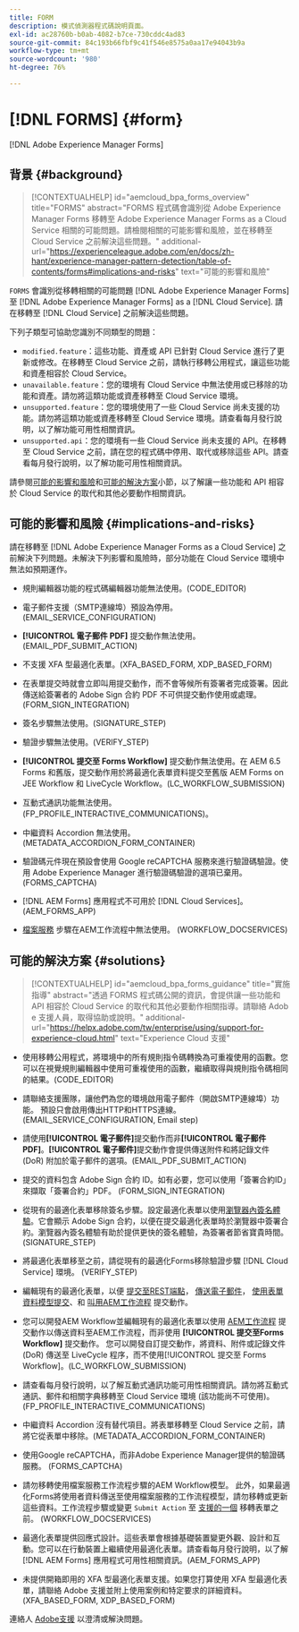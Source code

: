 ```yaml
---
title: FORM
description: 模式偵測器程式碼說明頁面。
exl-id: ac28760b-b0ab-4082-b7ce-730cddc4ad83
source-git-commit: 84c193b66fbf9c41f546e8575a0aa17e94043b9a
workflow-type: tm+mt
source-wordcount: '980'
ht-degree: 76%

---
```


# [!DNL FORMS] {#form}

[!DNL Adobe Experience Manager Forms]

## 背景 {#background}

>[!CONTEXTUALHELP]
>id="aemcloud_bpa_forms_overview"
>title="FORMS"
>abstract="FORMS 程式碼會識別從 Adobe Experience Manager Forms 移轉至 Adobe Experience Manager Forms as a Cloud Service 相關的可能問題。請檢閱相關的可能影響和風險，並在移轉至 Cloud Service 之前解決這些問題。"
>additional-url="https://experienceleague.adobe.com/en/docs/zh-hant/experience-manager-pattern-detection/table-of-contents/forms#implications-and-risks" text="可能的影響和風險"

`FORMS`  會識別從移轉相關的可能問題 [!DNL Adobe Experience Manager Forms] 至 [!DNL Adobe Experience Manager Forms] as a [!DNL Cloud Service]. 請在移轉至 [!DNL Cloud Service] 之前解決這些問題。

下列子類型可協助您識別不同類型的問題：

* `modified.feature`：這些功能、資產或 API 已針對 Cloud Service 進行了更新或修改。在移轉至 Cloud Service 之前，請執行移轉公用程式，讓這些功能和資產相容於 Cloud Service。
* `unavailable.feature`：您的環境有 Cloud Service 中無法使用或已移除的功能和資產。請勿將這類功能或資產移轉至 Cloud Service 環境。
* `unsupported.feature`：您的環境使用了一些 Cloud Service 尚未支援的功能。請勿將這類功能或資產移轉至 Cloud Service 環境。請查看每月發行說明，以了解功能可用性相關資訊。
* `unsupported.api`：您的環境有一些 Cloud Service 尚未支援的 API。在移轉至 Cloud Service 之前，請在您的程式碼中停用、取代或移除這些 API。請查看每月發行說明，以了解功能可用性相關資訊。

請參閱[可能的影響和風險](#implications-and-risks)和[可能的解決方案](#solutions)小節，以了解讓一些功能和 API 相容於 Cloud Service 的取代和其他必要動作相關資訊。

## 可能的影響和風險 {#implications-and-risks}

請在移轉至 [!DNL Adobe Experience Manager Forms as a Cloud Service] 之前解決下列問題。未解決下列影響和風險時，部分功能在 Cloud Service 環境中無法如預期運作。

* 規則編輯器功能的程式碼編輯器功能無法使用。(CODE_EDITOR)

* 電子郵件支援（SMTP連線埠）預設為停用。 (EMAIL_SERVICE_CONFIGURATION)

* **[!UICONTROL 電子郵件 PDF]** 提交動作無法使用。(EMAIL_PDF_SUBMIT_ACTION)

* 不支援 XFA 型最適化表單。(XFA_BASED_FORM, XDP_BASED_FORM)

* 在表單提交時就會立即叫用提交動作，而不會等候所有簽署者完成簽署。因此傳送給簽署者的 Adobe Sign 合約 PDF 不可供提交動作使用或處理。(FORM_SIGN_INTEGRATION)

* 簽名步驟無法使用。(SIGNATURE_STEP)

* 驗證步驟無法使用。(VERIFY_STEP)

* **[!UICONTROL 提交至 Forms Workflow]** 提交動作無法使用。在 AEM 6.5 Forms 和舊版，提交動作用於將最適化表單資料提交至舊版 AEM Forms on JEE Workflow 和 LiveCycle Workflow。(LC_WORKFLOW_SUBMISSION)

* 互動式通訊功能無法使用。 (FP_PROFILE_INTERACTIVE_COMMUNICATIONS)。

* 中繼資料 Accordion 無法使用。(METADATA_ACCORDION_FORM_CONTAINER)

* 驗證碼元件現在預設會使用 Google reCAPTCHA 服務來進行驗證碼驗證。使用 Adobe Experience Manager 進行驗證碼驗證的選項已棄用。(FORMS_CAPTCHA)

* [!DNL AEM Forms] 應用程式不可用於 [!DNL Cloud Services]。(AEM_FORMS_APP)

* [檔案服務](https://experienceleague.adobe.com/en/docs/experience-manager-65/content/forms/install-aem-forms/osgi-installation/install-configure-document-services#deployment-topology) 步驟在AEM工作流程中無法使用。 (WORKFLOW_DOCSERVICES)

## 可能的解決方案 {#solutions}

>[!CONTEXTUALHELP]
>id="aemcloud_bpa_forms_guidance"
>title="實施指導"
>abstract="透過 FORMS 程式碼公開的資訊，會提供讓一些功能和 API 相容於 Cloud Service 的取代和其他必要動作相關指導。請聯絡 Adob&#x200B;&#x200B;e 支援人員，取得協助或說明。"
>additional-url="https://helpx.adobe.com/tw/enterprise/using/support-for-experience-cloud.html" text="Experience Cloud 支援"

* 使用移轉公用程式，將環境中的所有規則指令碼轉換為可重複使用的函數。您可以在視覺規則編輯器中使用可重複使用的函數，繼續取得與規則指令碼相同的結果。(CODE_EDITOR)

* 請聯絡支援團隊，讓他們為您的環境啟用電子郵件（開啟SMTP連線埠）功能。 預設只會啟用傳出HTTP和HTTPS連線。 (EMAIL_SERVICE_CONFIGURATION, Email step)

* 請使用&#x200B;**[!UICONTROL 電子郵件]**&#x200B;提交動作而非&#x200B;**[!UICONTROL 電子郵件 PDF]**。**[!UICONTROL 電子郵件]**&#x200B;提交動作會提供傳送附件和將記錄文件 (DoR) 附加於電子郵件的選項。(EMAIL_PDF_SUBMIT_ACTION)

* 提交的資料包含 Adobe Sign 合約 ID。如有必要，您可以使用「簽署合約ID」來擷取「簽署合約」PDF。 (FORM_SIGN_INTEGRATION)

* 從現有的最適化表單移除簽名步驟。設定最適化表單以使用[瀏覽器內簽名體驗](https://blog.developer.adobe.com/using-adobe-sign-to-e-sign-an-adaptive-form-heres-the-best-way-to-do-it-dc3e15f9b684)。它會顯示 Adobe Sign 合約，以便在提交最適化表單時於瀏覽器中簽署合約。瀏覽器內簽名體驗有助於提供更快的簽名體驗，為簽署者節省寶貴時間。(SIGNATURE_STEP)

* 將最適化表單移至之前，請從現有的最適化Forms移除驗證步驟 [!DNL Cloud Service] 環境。 (VERIFY_STEP)

* 編輯現有的最適化表單，以便 [提交至REST端點](https://experienceleague.adobe.com/en/docs/experience-manager-cloud-service/content/forms/adaptive-forms-authoring/authoring-adaptive-forms-foundation-components/configure-submit-actions-and-metadata-submission/configuring-submit-actions#submit-to-rest-endpoint)， [傳送電子郵件](https://experienceleague.adobe.com/en/docs/experience-manager-cloud-service/content/forms/adaptive-forms-authoring/authoring-adaptive-forms-foundation-components/configure-submit-actions-and-metadata-submission/configuring-submit-actions#send-email)， [使用表單資料模型提交](https://experienceleague.adobe.com/en/docs/experience-manager-cloud-service/content/forms/adaptive-forms-authoring/authoring-adaptive-forms-foundation-components/configure-submit-actions-and-metadata-submission/configuring-submit-actions#submit-using-form-data-model)、和 [叫用AEM工作流程](https://experienceleague.adobe.com/en/docs/experience-manager-cloud-service/content/forms/adaptive-forms-authoring/authoring-adaptive-forms-foundation-components/configure-submit-actions-and-metadata-submission/configuring-submit-actions#invoke-an-aem-workflow) 提交動作。

* 您可以開發AEM Workflow並編輯現有的最適化表單以使用 [AEM工作流程](https://experienceleague.adobe.com/en/docs/experience-manager-cloud-service/content/forms/adaptive-forms-authoring/authoring-adaptive-forms-foundation-components/configure-submit-actions-and-metadata-submission/configuring-submit-actions#invoke-an-aem-workflow) 提交動作以傳送資料至AEM工作流程，而非使用 **[!UICONTROL 提交至Forms Workflow]** 提交動作。 您可以開發自訂提交動作，將資料、附件或記錄文件 (DoR) 傳送至 LiveCycle 程序，而不使用[!UICONTROL 提交至 Forms Workflow]。(LC_WORKFLOW_SUBMISSION)

* 請查看每月發行說明，以了解互動式通訊功能可用性相關資訊。請勿將互動式通訊、郵件和相關字典移轉至 Cloud Service 環境 (該功能尚不可使用)。(FP_PROFILE_INTERACTIVE_COMMUNICATIONS)

* 中繼資料 Accordion 沒有替代項目。將表單移轉至 Cloud Service 之前，請將它從表單中移除。(METADATA_ACCORDION_FORM_CONTAINER)

* 使用Google reCAPTCHA，而非Adobe Experience Manager提供的驗證碼服務。 (FORMS_CAPTCHA)

* 請勿移轉使用檔案服務工作流程步驟的AEM Workflow模型。 此外，如果最適化Forms將使用者資料傳送至使用檔案服務的工作流程模型，請勿移轉或更新這些資料。工作流程步驟或變更 `Submit Action` 至 [支援的一個](https://experienceleague.adobe.com/en/docs/experience-manager-cloud-service/content/forms/adaptive-forms-authoring/authoring-adaptive-forms-foundation-components/configure-submit-actions-and-metadata-submission/configuring-submit-actions) 移轉表單之前。 (WORKFLOW_DOCSERVICES)

* 最適化表單提供回應式設計。這些表單會根據基礎裝置變更外觀、設計和互動。您可以在行動裝置上繼續使用最適化表單。請查看每月發行說明，以了解 [!DNL AEM Forms] 應用程式可用性相關資訊。(AEM_FORMS_APP)

* 未提供開箱即用的 XFA 型最適化表單支援。如果您打算使用 XFA 型最適化表單，請聯絡 Adobe 支援並附上使用案例和特定要求的詳細資料。(XFA_BASED_FORM, XDP_BASED_FORM)

連絡人 [Adobe支援](https://helpx.adobe.com/tw/enterprise/using/support-for-experience-cloud.html) 以澄清或解決問題。
